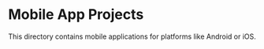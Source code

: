 # Mobile App Projects

This directory contains mobile applications for platforms like Android or iOS.
